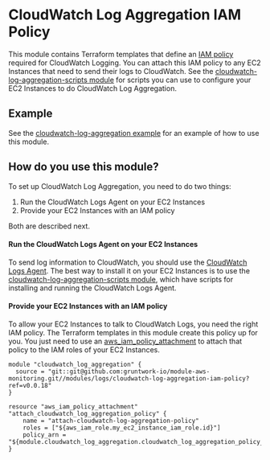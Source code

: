 # CloudWatch Log Aggregation IAM Policy

This module contains Terraform templates that define an [IAM
policy](http://docs.aws.amazon.com/AmazonCloudWatch/latest/DeveloperGuide/QuickStartEC2Instance.html#d0e22325) required
for CloudWatch Logging. You can attach this IAM policy to any EC2 Instances that need to send their logs to CloudWatch.
See the [cloudwatch-log-aggregation-scripts module](../cloudwatch-log-aggregation-scripts) for scripts you can use to
configure your EC2 Instances to do CloudWatch Log Aggregation.

## Example

See the [cloudwatch-log-aggregation example](/examples/cloudwatch-log-aggregation) for an example of how to use this
module.

## How do you use this module?

To set up CloudWatch Log Aggregation, you need to do two things:

1. Run the CloudWatch Logs Agent on your EC2 Instances
2. Provide your EC2 Instances with an IAM policy

Both are described next.

#### Run the CloudWatch Logs Agent on your EC2 Instances

To send log information to CloudWatch, you should use the [CloudWatch Logs
Agent](http://docs.aws.amazon.com/AmazonCloudWatch/latest/DeveloperGuide/QuickStartEC2Instance.html). The best way to
install it on your EC2 Instances is to use the [cloudwatch-log-aggregation-scripts
module](../cloudwatch-log-aggregation-scripts), which have scripts for installing and running the CloudWatch Logs
Agent.

#### Provide your EC2 Instances with an IAM policy

To allow your EC2 Instances to talk to CloudWatch Logs, you need the right IAM policy. The Terraform templates in this
module create this policy up for you. You just need to use an
[aws_iam_policy_attachment](https://www.terraform.io/docs/providers/aws/r/iam_policy_attachment.html) to attach that
policy to the IAM roles of your EC2 Instances.

```hcl
module "cloudwatch_log_aggregation" {
  source = "git::git@github.com:gruntwork-io/module-aws-monitoring.git//modules/logs/cloudwatch-log-aggregation-iam-policy?ref=v0.0.18"
}

resource "aws_iam_policy_attachment" "attach_cloudwatch_log_aggregation_policy" {
    name = "attach-cloudwatch-log-aggregation-policy"
    roles = ["${aws_iam_role.my_ec2_instance_iam_role.id}"]
    policy_arn = "${module.cloudwatch_log_aggregation.cloudwatch_log_aggregation_policy_arn}"
}
```
